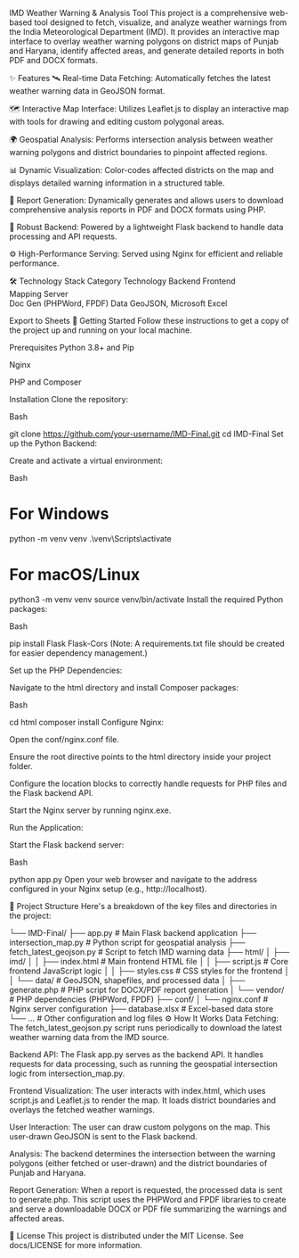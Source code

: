 IMD Weather Warning & Analysis Tool
This project is a comprehensive web-based tool designed to fetch, visualize, and analyze weather warnings from the India Meteorological Department (IMD). It provides an interactive map interface to overlay weather warning polygons on district maps of Punjab and Haryana, identify affected areas, and generate detailed reports in both PDF and DOCX formats.

✨ Features
🛰️ Real-time Data Fetching: Automatically fetches the latest weather warning data in GeoJSON format.

🗺️ Interactive Map Interface: Utilizes Leaflet.js to display an interactive map with tools for drawing and editing custom polygonal areas.

🌍 Geospatial Analysis: Performs intersection analysis between weather warning polygons and district boundaries to pinpoint affected regions.

📊 Dynamic Visualization: Color-codes affected districts on the map and displays detailed warning information in a structured table.

📄 Report Generation: Dynamically generates and allows users to download comprehensive analysis reports in PDF and DOCX formats using PHP.

🚀 Robust Backend: Powered by a lightweight Flask backend to handle data processing and API requests.

⚙️ High-Performance Serving: Served using Nginx for efficient and reliable performance.

🛠️ Technology Stack
Category	Technology
Backend	
Frontend	
Mapping	
Server	
Doc Gen	(PHPWord, FPDF)
Data	GeoJSON, Microsoft Excel

Export to Sheets
🚀 Getting Started
Follow these instructions to get a copy of the project up and running on your local machine.

Prerequisites
Python 3.8+ and Pip

Nginx

PHP and Composer

Installation
Clone the repository:

Bash

git clone https://github.com/your-username/IMD-Final.git
cd IMD-Final
Set up the Python Backend:

Create and activate a virtual environment:

Bash

# For Windows
python -m venv venv
.\venv\Scripts\activate

# For macOS/Linux
python3 -m venv venv
source venv/bin/activate
Install the required Python packages:

Bash

pip install Flask Flask-Cors
(Note: A requirements.txt file should be created for easier dependency management.)

Set up the PHP Dependencies:

Navigate to the html directory and install Composer packages:

Bash

cd html
composer install
Configure Nginx:

Open the conf/nginx.conf file.

Ensure the root directive points to the html directory inside your project folder.

Configure the location blocks to correctly handle requests for PHP files and the Flask backend API.

Start the Nginx server by running nginx.exe.

Run the Application:

Start the Flask backend server:

Bash

python app.py
Open your web browser and navigate to the address configured in your Nginx setup (e.g., http://localhost).

📂 Project Structure
Here's a breakdown of the key files and directories in the project:

└── IMD-Final/
    ├── app.py                      # Main Flask backend application
    ├── intersection_map.py         # Python script for geospatial analysis
    ├── fetch_latest_geojson.py     # Script to fetch IMD warning data
    ├── html/
    │   ├── imd/
    │   │   ├── index.html          # Main frontend HTML file
    │   │   ├── script.js           # Core frontend JavaScript logic
    │   │   ├── styles.css          # CSS styles for the frontend
    │   │   └── data/               # GeoJSON, shapefiles, and processed data
    │   ├── generate.php            # PHP script for DOCX/PDF report generation
    │   └── vendor/                 # PHP dependencies (PHPWord, FPDF)
    ├── conf/
    │   └── nginx.conf              # Nginx server configuration
    ├── database.xlsx               # Excel-based data store
    └── ...                         # Other configuration and log files
⚙️ How It Works
Data Fetching: The fetch_latest_geojson.py script runs periodically to download the latest weather warning data from the IMD source.

Backend API: The Flask app.py serves as the backend API. It handles requests for data processing, such as running the geospatial intersection logic from intersection_map.py.

Frontend Visualization: The user interacts with index.html, which uses script.js and Leaflet.js to render the map. It loads district boundaries and overlays the fetched weather warnings.

User Interaction: The user can draw custom polygons on the map. This user-drawn GeoJSON is sent to the Flask backend.

Analysis: The backend determines the intersection between the warning polygons (either fetched or user-drawn) and the district boundaries of Punjab and Haryana.

Report Generation: When a report is requested, the processed data is sent to generate.php. This script uses the PHPWord and FPDF libraries to create and serve a downloadable DOCX or PDF file summarizing the warnings and affected areas.

📜 License
This project is distributed under the MIT License. See docs/LICENSE for more information.
